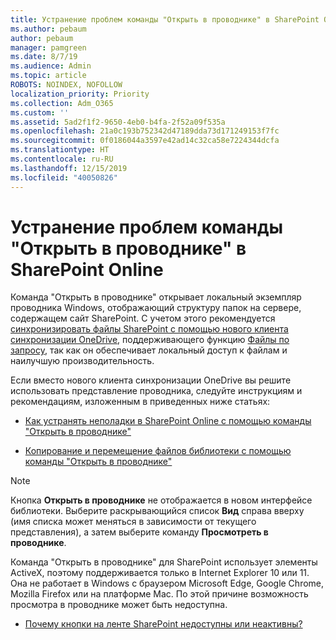 ```yaml
---
title: Устранение проблем команды "Открыть в проводнике" в SharePoint Online
ms.author: pebaum
author: pebaum
manager: pamgreen
ms.date: 8/7/19
ms.audience: Admin
ms.topic: article
ROBOTS: NOINDEX, NOFOLLOW
localization_priority: Priority
ms.collection: Adm_O365
ms.custom: ''
ms.assetid: 5ad2f1f2-9650-4eb0-b4fa-2f52a09f535a
ms.openlocfilehash: 21a0c193b752342d47189dda73d171249153f7fc
ms.sourcegitcommit: 0f0186044a3597e42ad14c32ca58e7224344dcfa
ms.translationtype: HT
ms.contentlocale: ru-RU
ms.lasthandoff: 12/15/2019
ms.locfileid: "40050826"
---
```

# <a name="troubleshoot-open-with-explorer-issues-in-sharepoint-online"></a>Устранение проблем команды "Открыть в проводнике" в SharePoint Online

Команда "Открыть в проводнике" открывает локальный экземпляр проводника Windows, отображающий структуру папок на сервере, содержащем сайт SharePoint. С учетом этого рекомендуется [синхронизировать файлы SharePoint с помощью нового клиента синхронизации OneDrive](https://support.office.com/article/sync-sharepoint-files-with-the-new-onedrive-sync-client-6de9ede8-5b6e-4503-80b2-6190f3354a88)</a>, поддерживающего функцию [Файлы по запросу](https://support.office.com/article/learn-about-onedrive-files-on-demand-0e6860d3-d9f3-4971-b321-7092438fb38e), так как он обеспечивает локальный доступ к файлам и наилучшую производительность.


Если вместо нового клиента синхронизации OneDrive вы решите использовать представление проводника, следуйте инструкциям и рекомендациям, изложенным в приведенных ниже статьях:

- [Как устранять неполадки в SharePoint Online с помощью команды "Открыть в проводнике"](https://docs.microsoft.com/sharepoint/support/lists-and-libraries/troubleshoot-issues-using-open-with-explorer)

- [Копирование и перемещение файлов библиотеки с помощью команды "Открыть в проводнике"](https://support.office.com/article/copy-or-move-library-files-by-using-open-with-explorer-aaee7bfb-e2a1-42ee-8fc0-bcc0754f04d2)

> [!Note]  
> Кнопка **Открыть в проводнике** не отображается в новом интерфейсе библиотеки. Выберите раскрывающийся список **Вид** справа вверху (имя списка может меняться в зависимости от текущего представления), а затем выберите команду **Просмотреть в проводнике**.
>
 >Команда "Открыть в проводнике" для SharePoint использует элементы ActiveX, поэтому поддерживается только в Internet Explorer 10 или 11. Она не работает в Windows с браузером Microsoft Edge, Google Chrome, Mozilla Firefox или на платформе Mac. По этой причине возможность просмотра в проводнике может быть недоступна.
>
> - [Почему кнопки на ленте SharePoint недоступны или неактивны?](https://support.office.com/article/Why-SharePoint-ribbon-buttons-are-unavailable-48b0939a-2efb-4e79-b5e8-b2c4cb5d04ca)
  

